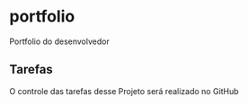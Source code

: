# portfolio
Portfolio do desenvolvedor

## Tarefas
O controle das tarefas desse Projeto será realizado no GitHub
